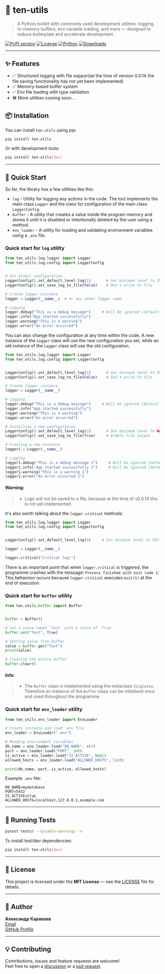 # 🧰 ten-utils

> A Python toolkit with commonly used development utilities: logging, in-memory buffers, env variable loading, and more — designed to reduce boilerplate and accelerate development.

[![PyPI version](https://badge.fury.io/py/ten-utils.svg)](https://pypi.org/project/ten-utils/)
[![License](https://img.shields.io/badge/license-MIT-blue.svg)](https://github.com/Ten-o69/ten-utils/blob/main/LICENSE)
[![Python](https://img.shields.io/badge/python-3.10%2B-blue)](https://www.python.org/)
[![Downloads](https://img.shields.io/pypi/dm/ten-utils.svg)](https://pypi.org/project/ten-utils/)

---

## ✨ Features

- ✅ Structured logging with file support(at the time of version 0.0.14 the file saving functionality has not yet been implemented)
- ✅ Memory-based buffer system
- ✅ Env file loading with type validation
- 🛠️ More utilities coming soon...

## 📦 Installation
You can install `ten-utils` using pip:

```bash
pip install ten-utils
```

Or with development tools:

```bash
pip install ten-utils[dev]
```

---

## 🚀 Quick Start
So far, the library has a few utilities like this:

- `log` - Utility for logging any actions in the code. The tool implements the main class `Logger` and the class for configuration of the main class `LoggerConfig`.
- `buffer` - A utility that creates a value inside the program memory and stores it until it is disabled or intentionally deleted by the user using a method.
- `env_loader` - A utility for loading and validating environment variables using a `.env` file.

### Quick start for `log` utility

```python
from ten_utils.log.logger import Logger
from ten_utils.log.config import LoggerConfig


# Set global configuration
LoggerConfig().set_default_level_log(1)       # Set minimum level to INFO
LoggerConfig().set_save_log_to_file(False)    # Don't write to file

# Create logger instance
logger = Logger(__name__)  # or any other logger name

# Logging
logger.debug("This is a debug message")     # Will be ignored (default = INFO)
logger.info("App started successfully")
logger.warning("This is a warning")
logger.error("An error occurred")
```

You can also change the configuration at any time within the code. 
A new instance of the `Logger` class will use the new configuration you set, 
while an old instance of the `Logger` class will use the old configuration.

```python
from ten_utils.log.logger import Logger
from ten_utils.log.config import LoggerConfig


LoggerConfig().set_default_level_log(1)       # Set minimum level to INFO
LoggerConfig().set_save_log_to_file(False)    # Don't write to file

# Create logger instance
logger = Logger(__name__)

# Logging
logger.debug("This is a debug message")     # Will be ignored (default = INFO)
logger.info("App started successfully")
logger.warning("This is a warning")
logger.error("An error occurred")

# Installing a new configuration
LoggerConfig().set_default_level_log(2)       # Set minimum level to WARNING
LoggerConfig().set_save_log_to_file(True)     # Enable file output

# Creating a new instance
logger1 = Logger(__name__)

# Logging
logger1.debug("This is a debug message 1")     # Will be ignored (default = WARNING)
logger1.info("App started successfully 1")     # Will be ignored (default = WARNING)
logger1.warning("This is a warning 1")
logger1.error("An error occurred 1")
```

#### Warning:
> - Logs will not be saved to a file, because at the time of v0.0.14 this is not yet implemented.

It's also worth talking about the `logger.critical` methods:
```python
from ten_utils.log.logger import Logger
from ten_utils.log.config import LoggerConfig


LoggerConfig().set_default_level_log(4)     # Set minimum level to CRITICAL

logger = Logger(__name__)

logger.critical("Critical log!")
```

There is an important point that when `logger.critical` is triggered, the programme crashes with the message: `Process finished with exit code 1`.
This behaviour occurs because `logger.critical` executes `exit(1)` at the end of execution.

### Quick start for `buffer` utility

```python
from ten_utils.buffer import Buffer


buffer = Buffer()

# Set a value named 'Test' with a value of 'True'.
buffer.set("Test", True)

# Getting value from buffer
value = buffer.get("Test")
print(value)

# Clearing the entire buffer
buffer.clear()
```

#### Info:
> - The `Buffer` class is implemented using the metaclass `Singleton`. Therefore
an instance of the `Buffer` class can be initialised once and
used throughout the programme

### Quick start for `env_loader` utility

```python
from ten_utils.env_loader import EnvLoader

# Create instance and load .env file
env_loader = EnvLoader(".env")

# Reading environment variables
db_name = env_loader.load("DB_NAME", str)
port = env_loader.load("PORT", int)
is_active = env_loader.load("IS_ACTIVE", bool)
allowed_hosts = env_loader.load("ALLOWED_HOSTS", list)

print(db_name, port, is_active, allowed_hosts)
```

Example `.env` file:
```dotenv
DB_NAME=mydatabase
PORT=5432
IS_ACTIVE=true
ALLOWED_HOSTS=localhost,127.0.0.1,example.com
```

---

## 🧪 Running Tests

```bash
pytest tests/ --disable-warnings -v
```

To install test/dev dependencies:

```bash
pip install ten-utils[dev]
```

---

## 📜 License

This project is licensed under the **MIT License** — see the [LICENSE](LICENSE) file for details.

---

## 👤 Author

**Александр Караваев**  
[Email](mailto:234iskateli234@gmail.com)  
[GitHub Profile](https://github.com/Ten-o69)

---

## 💡 Contributing

Contributions, issues and feature requests are welcome!  
Feel free to open a [discussion](https://github.com/Ten-o69/ten-utils/discussions) or a [pull request](https://github.com/Ten-o69/ten-utils/pulls).

